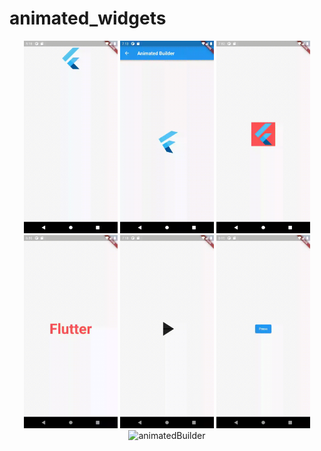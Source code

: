 # animated_widgets
<p align="center">
<img alt="animatedAlign" width="150" src="https://github.com/pshanmukha/animated_widgets/blob/master/assets/animatedalign.gif">
<img alt="animatedBuilder" width="150" src="https://github.com/pshanmukha/animated_widgets/blob/master/assets/animationbuilder.gif">
<img alt="animatedBuilder" width="150" src="https://github.com/pshanmukha/animated_widgets/blob/master/assets/animatedcontainer.gif">
<img alt="animatedBuilder" width="150" src="https://github.com/pshanmukha/animated_widgets/blob/master/assets/animateddefaulttextstyle.gif">
<img alt="animatedBuilder" width="150" src="https://github.com/pshanmukha/animated_widgets/blob/master/assets/animatedicon.gif">
<img alt="animatedBuilder" width="150" src="https://github.com/pshanmukha/animated_widgets/blob/master/assets/animateddmodalbarrier.gif">
<img alt="animatedBuilder" width="150" src="https://github.com/pshanmukha/animated_widgets/blob/master/assets/tweenAnimationBuilder_widget.dart">
</p>
